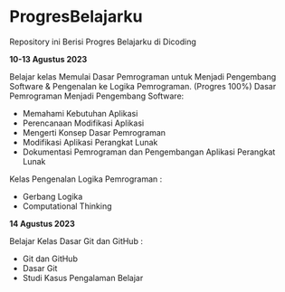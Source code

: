 # ProgresBelajarku
Repository ini Berisi Progres Belajarku di Dicoding

**10-13 Agustus 2023**

Belajar kelas Memulai Dasar Pemrograman untuk Menjadi Pengembang Software & Pengenalan ke Logika Pemrograman. (Progres 100%)
Dasar Pemrograman Menjadi Pengembang Software:
 * Memahami Kebutuhan Aplikasi
 * Perencanaan Modifikasi Aplikasi
 * Mengerti Konsep Dasar Pemrograman
 * Modifikasi Aplikasi Perangkat Lunak
 * Dokumentasi Pemrograman dan Pengembangan Aplikasi Perangkat Lunak

Kelas Pengenalan Logika Pemrograman :
 * Gerbang Logika
 * Computational Thinking

**14 Agustus 2023**

Belajar Kelas Dasar Git dan GitHub :
 * Git dan GitHub
 * Dasar Git
 * Studi Kasus Pengalaman Belajar
